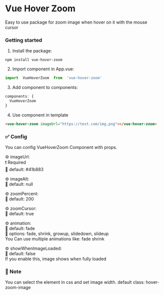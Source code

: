 # Vue Hover Zoom

  
Easy to use package for zoom image when hover on it with the mouse cursor

### Getting started  

1. Install the package:
```shell
npm install vue-hover-zoom
```

2. Import component in App.vue:
```javascript
import  VueHoverZoom  from  'vue-hover-zoom'
```
3. Add component to components:
```javascript
components: {  
  VueHoverZoom  
}
```

4. Use component in template
```html
<vue-hover-zoom imageUrl="https://test.com/img.png"></vue-hover-zoom>
```

  

### ✅ Config

You can config VueHoverZoom Component with props.

⚙ imageUrl:  
❗ Required  
🔹 default: #41b883  

⚙ imageAlt:  
🔹 default: null   

⚙ zoomPercent:  
🔹 default: 200   

⚙ zoomCursor:  
🔹 default: true   

⚙ animation:  
🔹 default: fade  
🔸 options: fade, shrink, growup, slidedown, slideup  
You Can use multiple animations like: fade shrink  

⚙ showWhenImageLoaded:  
🔹 default: false  
If you enable this, image shows when fully loaded 


### 📌 Note  
You can select the element in css and set image width.
default class: hover-zoom-image